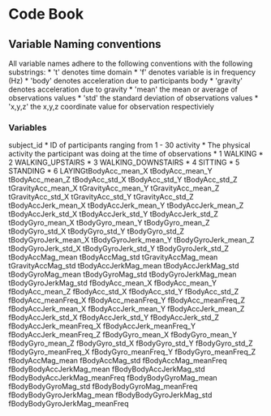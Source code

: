 <h1> Code Book </h1>

<h2> Variable Naming conventions </h2>
All variable names adhere to the following conventions with the following substrings:  
	* 't' denotes time domain  
	* 'f' denotes variable is in frequency (Hz)  
	* 'body' denotes acceleration due to participants body    	* 'gravity' denotes acceleration due to gravity    	* 'mean' the mean or average of observations values    	* 'std' the standard deviation of observations values    	* 'x,y,z' the x,y,z coordinate value for observation respectiviely    	
<h3> Variables </h3>
subject_id    	* ID of participants ranging from 1 - 30  
activity    	* The physical activity the participant was doing at the time of observations    		* 1 WALKING    		* 2 WALKING_UPSTAIRS    		* 3 WALKING_DOWNSTAIRS    		* 4 SITTING    		* 5 STANDING    		* 6 LAYINGtBodyAcc_mean_X  
tBodyAcc_mean_Y  
tBodyAcc_mean_Z  
tBodyAcc_std_X  
tBodyAcc_std_Y  
tBodyAcc_std_Z  
tGravityAcc_mean_X  
tGravityAcc_mean_Y  
tGravityAcc_mean_Z  
tGravityAcc_std_X  
tGravityAcc_std_Y  
tGravityAcc_std_Z  
tBodyAccJerk_mean_X  
tBodyAccJerk_mean_Y  
tBodyAccJerk_mean_Z  
tBodyAccJerk_std_X  
tBodyAccJerk_std_Y  
tBodyAccJerk_std_Z  
tBodyGyro_mean_X  
tBodyGyro_mean_Y  
tBodyGyro_mean_Z  
tBodyGyro_std_X  
tBodyGyro_std_Y  
tBodyGyro_std_Z  
tBodyGyroJerk_mean_X  
tBodyGyroJerk_mean_Y  
tBodyGyroJerk_mean_Z  
tBodyGyroJerk_std_X  
tBodyGyroJerk_std_Y  
tBodyGyroJerk_std_Z  
tBodyAccMag_mean  
tBodyAccMag_std  
tGravityAccMag_mean  
tGravityAccMag_std  
tBodyAccJerkMag_mean  
tBodyAccJerkMag_std  
tBodyGyroMag_mean  
tBodyGyroMag_std  
tBodyGyroJerkMag_mean  
tBodyGyroJerkMag_std  
fBodyAcc_mean_X  
fBodyAcc_mean_Y  
fBodyAcc_mean_Z  
fBodyAcc_std_X  
fBodyAcc_std_Y  
fBodyAcc_std_Z  
fBodyAcc_meanFreq_X  
fBodyAcc_meanFreq_Y  
fBodyAcc_meanFreq_Z  
fBodyAccJerk_mean_X  
fBodyAccJerk_mean_Y  
fBodyAccJerk_mean_Z  
fBodyAccJerk_std_X  
fBodyAccJerk_std_Y  
fBodyAccJerk_std_Z  
fBodyAccJerk_meanFreq_X  
fBodyAccJerk_meanFreq_Y  
fBodyAccJerk_meanFreq_Z  
fBodyGyro_mean_X  
fBodyGyro_mean_Y  
fBodyGyro_mean_Z  
fBodyGyro_std_X  
fBodyGyro_std_Y  
fBodyGyro_std_Z  
fBodyGyro_meanFreq_X  
fBodyGyro_meanFreq_Y  
fBodyGyro_meanFreq_Z  
fBodyAccMag_mean  
fBodyAccMag_std  
fBodyAccMag_meanFreq  
fBodyBodyAccJerkMag_mean  
fBodyBodyAccJerkMag_std  
fBodyBodyAccJerkMag_meanFreq  
fBodyBodyGyroMag_mean  
fBodyBodyGyroMag_std  
fBodyBodyGyroMag_meanFreq  
fBodyBodyGyroJerkMag_mean  
fBodyBodyGyroJerkMag_std  
fBodyBodyGyroJerkMag_meanFreq  